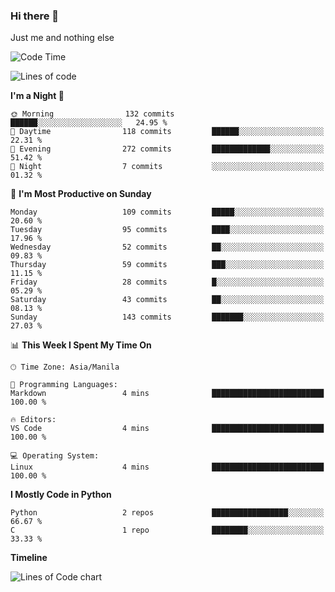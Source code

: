 ### Hi there 👋

Just me and nothing else


<!--START_SECTION:waka-->
![Code Time](http://img.shields.io/badge/Code%20Time-106%20hrs%2026%20mins-blue)

![Lines of code](https://img.shields.io/badge/From%20Hello%20World%20I%27ve%20Written-1.3%20million%20lines%20of%20code-blue)

**I'm a Night 🦉** 

```text
🌞 Morning                132 commits         ██████░░░░░░░░░░░░░░░░░░░   24.95 % 
🌆 Daytime                118 commits         ██████░░░░░░░░░░░░░░░░░░░   22.31 % 
🌃 Evening                272 commits         █████████████░░░░░░░░░░░░   51.42 % 
🌙 Night                  7 commits           ░░░░░░░░░░░░░░░░░░░░░░░░░   01.32 % 
```
📅 **I'm Most Productive on Sunday** 

```text
Monday                   109 commits         █████░░░░░░░░░░░░░░░░░░░░   20.60 % 
Tuesday                  95 commits          ████░░░░░░░░░░░░░░░░░░░░░   17.96 % 
Wednesday                52 commits          ██░░░░░░░░░░░░░░░░░░░░░░░   09.83 % 
Thursday                 59 commits          ███░░░░░░░░░░░░░░░░░░░░░░   11.15 % 
Friday                   28 commits          █░░░░░░░░░░░░░░░░░░░░░░░░   05.29 % 
Saturday                 43 commits          ██░░░░░░░░░░░░░░░░░░░░░░░   08.13 % 
Sunday                   143 commits         ███████░░░░░░░░░░░░░░░░░░   27.03 % 
```


📊 **This Week I Spent My Time On** 

```text
🕑︎ Time Zone: Asia/Manila

💬 Programming Languages: 
Markdown                 4 mins              █████████████████████████   100.00 % 

🔥 Editors: 
VS Code                  4 mins              █████████████████████████   100.00 % 

💻 Operating System: 
Linux                    4 mins              █████████████████████████   100.00 % 
```

**I Mostly Code in Python** 

```text
Python                   2 repos             █████████████████░░░░░░░░   66.67 % 
C                        1 repo              ████████░░░░░░░░░░░░░░░░░   33.33 % 
```



**Timeline**

![Lines of Code chart](https://raw.githubusercontent.com/mauring55/mauring55/main/assets/bar_graph.png)


<!--END_SECTION:waka-->
